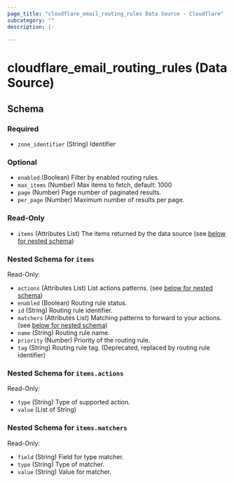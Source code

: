 ```yaml
---
page_title: "cloudflare_email_routing_rules Data Source - Cloudflare"
subcategory: ""
description: |-
  
---
```


# cloudflare_email_routing_rules (Data Source)




<!-- schema generated by tfplugindocs -->
## Schema

### Required

- `zone_identifier` (String) Identifier

### Optional

- `enabled` (Boolean) Filter by enabled routing rules.
- `max_items` (Number) Max items to fetch, default: 1000
- `page` (Number) Page number of paginated results.
- `per_page` (Number) Maximum number of results per page.

### Read-Only

- `items` (Attributes List) The items returned by the data source (see [below for nested schema](#nestedatt--items))

<a id="nestedatt--items"></a>
### Nested Schema for `items`

Read-Only:

- `actions` (Attributes List) List actions patterns. (see [below for nested schema](#nestedatt--items--actions))
- `enabled` (Boolean) Routing rule status.
- `id` (String) Routing rule identifier.
- `matchers` (Attributes List) Matching patterns to forward to your actions. (see [below for nested schema](#nestedatt--items--matchers))
- `name` (String) Routing rule name.
- `priority` (Number) Priority of the routing rule.
- `tag` (String) Routing rule tag. (Deprecated, replaced by routing rule identifier)

<a id="nestedatt--items--actions"></a>
### Nested Schema for `items.actions`

Read-Only:

- `type` (String) Type of supported action.
- `value` (List of String)


<a id="nestedatt--items--matchers"></a>
### Nested Schema for `items.matchers`

Read-Only:

- `field` (String) Field for type matcher.
- `type` (String) Type of matcher.
- `value` (String) Value for matcher.


